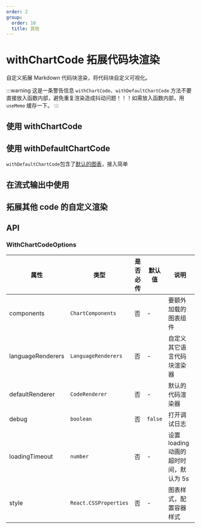 ```yaml
---
order: 2
group:
  order: 10
  title: 其他
---
```


# withChartCode 拓展代码块渲染

自定义拓展 Markdown 代码块渲染，将代码块自定义可视化。

:::warning
这是一条警告信息
`withChartCode`、`withDefaultChartCode` 方法不要直接放入函数内部，避免重复渲染造成抖动问题！！！如需放入函数内部，用 `useMemo` 缓存一下。
:::

## 使用 withChartCode

<code src="./demos/common"></code>

## 使用 withDefaultChartCode

`withDefaultChartCode`包含了[默认的图表](https://github.com/antvis/GPT-Vis/tree/main/src/export.ts#L76)，接入简单

<code src="./demos/default"></code>

## 在流式输出中使用

<code src="./demos/stream"></code>

## 拓展其他 code 的自定义渲染

<code src="./demos/extra"></code>

## API

### WithChartCodeOptions

| 属性              | 类型                  | 是否必传 | 默认值  | 说明                                   |
| ----------------- | --------------------- | -------- | ------- | -------------------------------------- |
| components        | `ChartComponents`     | 否       | -       | 要额外加载的图表组件                   |
| languageRenderers | `LanguageRenderers`   | 否       | -       | 自定义其它语言代码块渲染器             |
| defaultRenderer   | `CodeRenderer`        | 否       | -       | 默认的代码渲染器                       |
| debug             | `boolean`             | 否       | `false` | 打开调试日志                           |
| loadingTimeout    | `number`              | 否       | -       | 设置 loading 动画的超时时间，默认为 5s |
| style             | `React.CSSProperties` | 否       | -       | 图表样式，配置容器样式                 |
